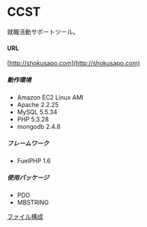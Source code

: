 CCST
====

就職活動サポートツール。

#### URL
[http://shokusapo.com](http://shokusapo.com)

##### 動作環境

+ Amazon EC2 Linux AMI
+ Apache 2.2.25
+ MySQL 5.5.34
+ PHP 5.3.28
+ mongodb 2.4.8

##### フレームワーク
+ FuelPHP 1.6

##### 使用パッケージ
+ PDO
+ MBSTRING


[ファイル構成](https://github.com/kilhyungdoop/CCST/wiki/%E3%83%95%E3%82%A1%E3%82%A4%E3%83%AB%E6%A7%8B%E6%88%90)
